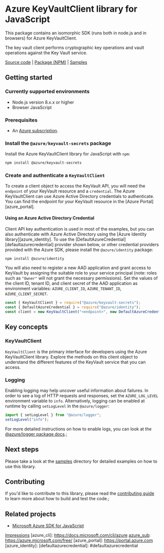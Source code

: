 # Azure KeyVaultClient library for JavaScript

This package contains an isomorphic SDK (runs both in node.js and in browsers) for Azure KeyVaultClient.

The key vault client performs cryptographic key operations and vault operations against the Key Vault service.

[Source code](https://github.com/Azure/azure-sdk-for-js/tree/master/undefined) |
[Package (NPM)](https://www.npmjs.com/package/@azure/keyvault-secrets) |
[Samples](https://github.com/Azure/azure-sdk-for-js/tree/master/undefined/samples)

## Getting started

### Currently supported environments

- Node.js version 8.x.x or higher
- Browser JavaScript

### Prerequisites

- An [Azure subscription][azure_sub].

### Install the `@azure/keyvault-secrets` package

Install the Azure KeyVaultClient library for JavaScript with `npm`:

```bash
npm install @azure/keyvault-secrets
```

### Create and authenticate a `KeyVaultClient`

To create a client object to access the KeyVault API, you will need the `endpoint` of your KeyVault resource and a `credential`. The Azure KeyVaultClient can use Azure Active Directory credentials to authenticate.
You can find the endpoint for your KeyVault resource in the [Azure Portal][azure_portal].

#### Using an Azure Active Directory Credential

Client API key authentication is used in most of the examples, but you can also authenticate with Azure Active Directory using the [Azure Identity library][azure_identity]. To use the [DefaultAzureCredential][defaultazurecredential] provider shown below, or other credential providers provided with the Azure SDK, please install the `@azure/identity` package:

```bash
npm install @azure/identity
```

You will also need to register a new AAD application and grant access to KeyVault by assigning the suitable role to your service principal (note: roles such as `"Owner"` will not grant the necessary permissions).
Set the values of the client ID, tenant ID, and client secret of the AAD application as environment variables: `AZURE_CLIENT_ID`, `AZURE_TENANT_ID`, `AZURE_CLIENT_SECRET`.

```javascript
const { KeyVaultClient } = require("@azure/keyvault-secrets");
const { DefaultAzureCredential } = require("@azure/identity");
const client = new KeyVaultClient("<endpoint>", new DefaultAzureCredential());
```

## Key concepts

### KeyVaultClient

`KeyVaultClient` is the primary interface for developers using the Azure KeyVaultClient library. Explore the methods on this client object to understand the different features of the KeyVault service that you can access.

### Logging

Enabling logging may help uncover useful information about failures. In order to see a log of HTTP requests and responses, set the `AZURE_LOG_LEVEL` environment variable to `info`. Alternatively, logging can be enabled at runtime by calling `setLogLevel` in the `@azure/logger`:

```javascript
import { setLogLevel } from "@azure/logger";
setLogLevel("info");
```

For more detailed instructions on how to enable logs, you can look at the [@azure/logger package docs](https://github.com/Azure/azure-sdk-for-js/tree/master/sdk/core/logger).;

## Next steps

Please take a look at the [samples](https://github.com/Azure/azure-sdk-for-js/tree/master/undefined/samples) directory for detailed examples on how to use this library.

## Contributing

If you'd like to contribute to this library, please read the [contributing guide](https://github.com/Azure/azure-sdk-for-js/blob/master/CONTRIBUTING.md) to learn more about how to build and test the code.;

## Related projects

- [Microsoft Azure SDK for JavaScript](https://github.com/Azure/azure-sdk-for-js)

[azure_sub]: https://azure.microsoft.com/free/
[Impressions](https://azure-sdk-impressions.azurewebsites.net/api/impressions/azure-sdk-for-js%2Fsdk%2Fundefined%2Fundefined%2FREADME.png)
[azure_cli]: https://docs.microsoft.com/cli/azure
[azure_sub]: https://azure.microsoft.com/free/
[azure_portal]: https://portal.azure.com
[azure_identity]: 
[defaultazurecredential]: #defaultazurecredential
